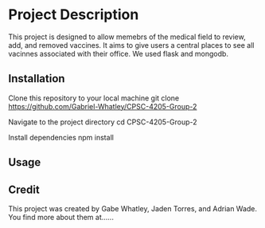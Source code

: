 # Project Description
This project is designed to allow memebrs of the medical field to review, add, and removed vaccines. It aims to give users a central places to see all vacinnes associated with their office. We used flask and mongodb.

 

## Installation
Clone this repository to your local machine
git clone https://github.com/Gabriel-Whatley/CPSC-4205-Group-2

Navigate to the project directory
cd CPSC-4205-Group-2

Install dependencies
npm install


## Usage



## Credit
This project was created by Gabe Whatley, Jaden Torres, and Adrian Wade. You find more about them at......







